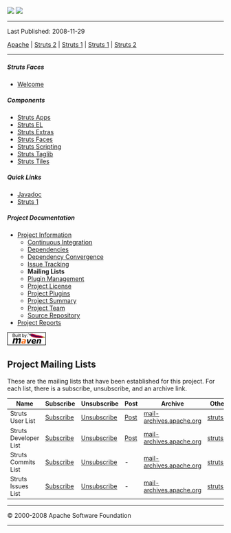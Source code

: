 <span id="bannerLeft">[![](http://www.apache.org/images/asf-logo.gif)](http://www.apache.org/)</span> <span id="bannerRight">[![](images/struts.gif)]()</span>

------------------------------------------------------------------------

Last Published: 2008-11-29

[Apache](http://www.apache.org/) | [Struts 2](2.x/) | [Struts 1](1.x/) | [Struts 1](1.x/) | [Struts 2](2.x/)

------------------------------------------------------------------------

##### Struts Faces

-   [Welcome](index.html.md)

##### Components

-   [Struts Apps](../struts-apps/index.html.md)
-   [Struts EL](../struts-el/index.html.md)
-   [Struts Extras](../struts-extras/index.html.md)
-   [Struts Faces](../struts-faces/index.html.md)
-   [Struts Scripting](../struts-scripting/index.html.md)
-   [Struts Taglib](../struts-taglib/index.html.md)
-   [Struts Tiles](../struts-tiles/index.html.md)

##### Quick Links

-   [Javadoc](apidocs/index.html.md)
-   [Struts 1](../index.html.md)

##### Project Documentation

-   [Project Information](project-info.html.md)
    -   [Continuous Integration](integration.html.md)
    -   [Dependencies](dependencies.html.md)
    -   [Dependency Convergence](dependency-convergence.html.md)
    -   [Issue Tracking](issue-tracking.html.md)
    -   **Mailing Lists**
    -   [Plugin Management](plugin-management.html.md)
    -   [Project License](license.html.md)
    -   [Project Plugins](plugins.html.md)
    -   [Project Summary](project-summary.html.md)
    -   [Project Team](team-list.html.md)
    -   [Source Repository](source-repository.html.md)
-   [Project Reports](project-reports.html.md)

[![Built by Maven](./images/logos/maven-feather.png)](http://maven.apache.org/ "Built by Maven")

Project Mailing Lists
---------------------

These are the mailing lists that have been established for this project. For each list, there is a subscribe, unsubscribe, and an archive link.

| Name                  | Subscribe                                               | Unsubscribe                                                 | Post                                  | Archive                                                                              | Other Archives                                                   |
|-----------------------|---------------------------------------------------------|-------------------------------------------------------------|---------------------------------------|--------------------------------------------------------------------------------------|------------------------------------------------------------------|
| Struts User List      | [Subscribe](mailto:user-subscribe@struts.apache.org)    | [Unsubscribe](mailto:user-unsubscribe@struts.apache.org)    | [Post](mailto:user@struts.apache.org) | [mail-archives.apache.org](http://mail-archives.apache.org/mod_mbox/struts-user/)    | [struts.apache.org](http://struts.apache.org/mail.html.md#Archives) |
| Struts Developer List | [Subscribe](mailto:dev-subscribe@struts.apache.org)     | [Unsubscribe](mailto:dev-unsubscribe@struts.apache.org)     | [Post](mailto:dev@struts.apache.org)  | [mail-archives.apache.org](http://mail-archives.apache.org/mod_mbox/struts-dev/)     | [struts.apache.org](http://struts.apache.org/mail.html.md#Archives) |
| Struts Commits List   | [Subscribe](mailto:commits-subscribe@struts.apache.org) | [Unsubscribe](mailto:commits-unsubscribe@struts.apache.org) | -                                     | [mail-archives.apache.org](http://mail-archives.apache.org/mod_mbox/struts-commits/) | [struts.apache.org](http://struts.apache.org/mail.html.md#Archives) |
| Struts Issues List    | [Subscribe](mailto:issues-subscribe@struts.apache.org)  | [Unsubscribe](mailto:issues-unsubscribe@struts.apache.org)  | -                                     | [mail-archives.apache.org](http://mail-archives.apache.org/mod_mbox/struts-issues/)  | [struts.apache.org](http://struts.apache.org/mail.html.md#Archives) |

------------------------------------------------------------------------

© 2000-2008 Apache Software Foundation

------------------------------------------------------------------------


